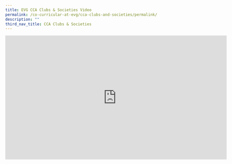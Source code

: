 ```yaml
---
title: EVG CCA Clubs & Societies Video
permalink: /co-curricular-at-evg/cca-clubs-and-societies/permalink/
description: ""
third_nav_title: CCA Clubs & Societies
---
```

<iframe allowfullscreen="" allow="accelerometer; autoplay; clipboard-write; encrypted-media; gyroscope; picture-in-picture; web-share" frameborder="0" title="EVGSS Clubs CCA Video" src="https://www.youtube.com/embed/75QxFumocE4" height="393" width="699"></iframe>